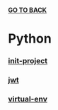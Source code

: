 #### [GO TO BACK](../README.md)

# Python

### [init-project](./init-project/README.md)

### [jwt](./jwt/README.md)

### [virtual-env](./virtualenv/README.md)
